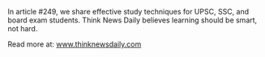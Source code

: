 In article #249, we share effective study techniques for UPSC, SSC, and board exam students. Think News Daily believes learning should be smart, not hard.

Read more at: www.thinknewsdaily.com